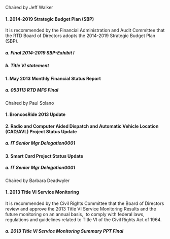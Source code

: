 Chaired by Jeff Walker

#### 1. 2014-2019 Strategic Budget Plan (SBP)

It is recommended by the Financial Administration and Audit Committee that the RTD Board of Directors adopts the 2014-2019 Strategic Budget Plan (SBP).

##### a. Final 2014-2019 SBP-Exhibit I

##### b. Title VI statement

#### 1. May 2013 Monthly Financial Status Report

##### a. 053113 RTD MFS Final

Chaired by Paul Solano

#### 1. BroncosRide 2013 Update

#### 2. Radio and Computer Aided Dispatch and Automatic Vehicle Location (CAD/AVL) Project Status Update

##### a. IT Senior Mgr Delegation0001

#### 3. Smart Card Project Status Update

##### a. IT Senior Mgr Delegation0001

Chaired by Barbara Deadwyler

#### 1. 2013 Title VI Service Monitoring

It is recommended by the Civil Rights Committee that the Board of Directors review and approve the 2013 Title VI Service Monitoring Results and the future monitoring on an annual basis,  to comply with federal laws, regulations and guidelines related to Title VI of the Civil Rights Act of 1964.

##### a. 2013 Title VI Service Monitoring Summary PPT Final